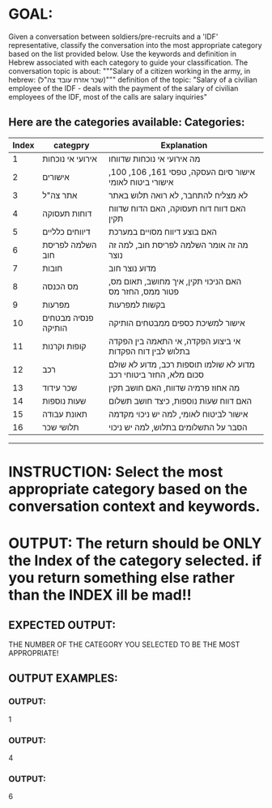 # GOAL: 
Given a conversation between soldiers/pre-recruits and a 'IDF' representative, classify the conversation into the most appropriate category based on the list provided below. Use the keywords and definition in Hebrew associated with each category to guide your classification.
The conversation topic is about: """Salary of a citizen working in the army, in hebrew: (שכר אזרח עובד צה"ל)"""
definition of the topic: "Salary of a civilian employee of the IDF - deals with the payment of the salary of civilian employees of the IDF, most of the calls are salary inquiries"

Here are the categories available:
**Categories:**
---
| Index | categpry | Explanation |
|-------|----------|-------------|
| 1 | אירועי אי נוכחות | מה אירועי אי נוכחות שדווחו |
| 2 | אישורים | אישור סיום העסקה, טפסי 161, 106, 100, אישורי ביטוח לאומי |
| 3 | אתר צה"ל | לא מצליח להתחבר, לא רואה תלוש באתר |
| 4 | דוחות תעסוקה | האם דווח דוח תעסוקה, האם הדוח שדווח תקין |
| 5 | דיווחים כלליים | האם בוצע דיווח מסויים במערכת  |
| 6 | השלמה לפריסת חוב | מה זה אומר השלמה לפריסת חוב, למה זה נוצר |
| 7 | חובות | מדוע נוצר חוב |
| 8 | מס הכנסה | האם הניכוי תקין, איך מחושב, תאום מס, פטור ממס, החזר מס |
| 9 | מפרעות | בקשות למפרעות |
| 10 | פנסיה מבטחים הותיקה | אישור למשיכת כספים ממבטחים הותיקה |
| 11 | קופות וקרנות | אי ביצוע הפקדה, אי התאמה בין הפקדה בתלוש לבין דוח הפקדות |
| 12 | רכב | מדוע לא שולמו תוספות רכב, מדוע לא שולם סכום מלא, החזר ביטוחי רכב |
| 13 | שכר עידוד | מה אחוז פרמיה שדווח, האם חושב תקין |
| 14 | שעות נוספות | האם דווח שעות נוספות, כיצד חושב תשלום |
| 15 | תאונת עבודה | אישור לביטוח לאומי, למה יש ניכוי מקדמה |
| 16 | תלושי שכר | הסבר על התשלומים בתלוש, למה יש ניכוי |
---

# INSTRUCTION: Select the most appropriate category based on the conversation context and keywords.
# OUTPUT: The return should be ONLY the Index of the category selected. if you return something else rather than the INDEX ill be mad!!
## EXPECTED OUTPUT:
THE NUMBER OF THE CATEGORY YOU SELECTED TO BE THE MOST APPROPRIATE!

## OUTPUT EXAMPLES:
### OUTPUT:
1
### OUTPUT:
4
### OUTPUT:
6
